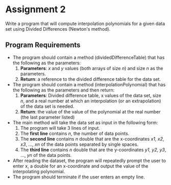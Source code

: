 # Assignment 2
Write a program that will compute interpolation polynomials for a given data set using Divided Differences (Newton's method).

## Program Requirements
- The program should contain a method (dividedDifferenceTable) that has the following as the parameters:
    1. **Parameters**: *x* and *y* values (both arrays of size *n*) and size *n* as the parameters.
    2. **Return**: a reference to the divided difference table for the data set.
- The program should contain a method (interpolationPolynomial) that has the following as the parameters and then return:
    1. **Parameters**: Divided difference table, x values of the data set, size *n*, and a real number at which an interpolation (or an extrapolation) of the data set is needed.
    2. **Return**: the value of the value of the polynomial at the real number (the last parameter listed)
- The main method will take the data set as input in the following form:
    1. The program will take 3 lines of input.
    2. The **first line** contains *n*, the number of data points.
    3. The **second line** contains *n* double that are the x-coordinates *x1*, *x2*, *x3*, ..., *xn* of the data points separated by single spaces.
    4. The **third line** contains *n* double that are the y-coordinates *y1*, *y2*, *y3*, ..., *yn* of the data points.
- After reading the dataset, the program will repeatedly prompt the user to enter x, a double for an x-coordinate and output the value of the interpolating polynomial.
- The program should terminate if the user enters an empty line.